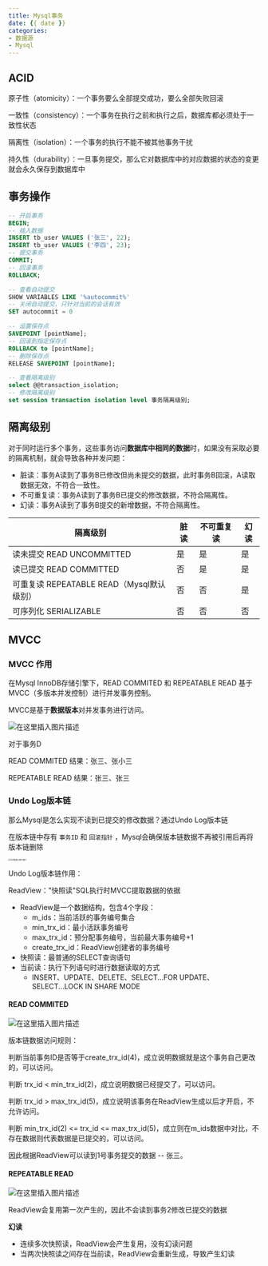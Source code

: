 ```yaml
---
title: Mysql事务
date: {{ date }}
categories:
- 数据源
- Mysql
---
```


## ACID

原子性（atomicity）：一个事务要么全部提交成功，要么全部失败回滚

一致性（consistency）：一个事务在执行之前和执行之后，数据库都必须处于一致性状态

隔离性（isolation）：一个事务的执行不能不被其他事务干扰

持久性（durability）：一旦事务提交，那么它对数据库中的对应数据的状态的变更就会永久保存到数据库中

## 事务操作

```sql
-- 开启事务
BEGIN;
-- 插入数据
INSERT tb_user VALUES ('张三', 22);
INSERT tb_user VALUES ('李四', 23);
-- 提交事务
COMMIT;
-- 回滚事务
ROLLBACK;

-- 查看自动提交
SHOW VARIABLES LIKE '%autocommit%'
-- 关闭自动提交，只针对当前的会话有效
SET autocommit = 0

-- 设置保存点
SAVEPOINT [pointName];
-- 回滚到指定保存点
ROLLBACK to [pointName];
-- 删除保存点
RELEASE SAVEPOINT [pointName];

-- 查看隔离级别
select @@transaction_isolation;
-- 修改隔离级别
set session transaction isolation level 事务隔离级别;
```
## 隔离级别

对于同时运行多个事务，这些事务访问**数据库中相同的数据**时，如果没有采取必要的隔离机制，就会导致各种并发问题：
- 脏读：事务A读到了事务B已修改但尚未提交的数据，此时事务B回滚，A读取数据无效，不符合一致性。
- 不可重复读：事务A读到了事务B已提交的修改数据，不符合隔离性。
- 幻读：事务A读到了事务B提交的新增数据，不符合隔离性。

| 隔离级别                                  | 脏读 | 不可重复读 | 幻读 |
| ----------------------------------------- | ---- | ---------- | ---- |
| 读未提交 READ UNCOMMITTED                 | 是   | 是         | 是   |
| 读已提交 READ COMMITTED                   | 否   | 是         | 是   |
| 可重复读 REPEATABLE READ（Mysql默认级别） | 否   | 否         | 是   |
| 可序列化 SERIALIZABLE                     | 否   | 否         | 否   |

## MVCC

### MVCC 作用

在Mysql InnoDB存储引擎下，READ COMMITED 和 REPEATABLE READ 基于MVCC（多版本并发控制）进行并发事务控制。

MVCC是基于**数据版本**对并发事务进行访问。

![在这里插入图片描述](https://img-blog.csdnimg.cn/120aa7b801364d769b525be1589c85ef.png)

对于事务D

READ COMMITED 结果：张三、张小三

REPEATABLE READ 结果：张三、张三

### Undo Log版本链

那么Mysql是怎么实现不读到已提交的修改数据？通过Undo Log版本链

在版本链中存有 `事务ID` 和 `回滚指针` ，Mysql会确保版本链数据不再被引用后再将版本链删除

<img src="https://img-blog.csdnimg.cn/a00430ad479947c3850879ebe94f8367.png" alt="在这里插入图片描述" style="zoom: 25%;" />

Undo Log版本链作用：

ReadView："快照读"SQL执行时MVCC提取数据的依据

- ReadView是一个数据结构，包含4个字段：
  - m_ids：当前活跃的事务编号集合
  - min_trx_id：最小活跃事务编号
  - max_trx_id：预分配事务编号，当前最大事务编号+1
  - create_trx_id：ReadView创建者的事务编号
- 快照读：最普通的SELECT查询语句
- 当前读：执行下列语句时进行数据读取的方式
  - INSERT、UPDATE、DELETE、SELECT...FOR UPDATE、SELECT...LOCK IN SHARE MODE

#### READ COMMITED

![在这里插入图片描述](https://img-blog.csdnimg.cn/ac58f0b6898048ba9da55663c42ccb8a.png)

版本链数据访问规则：

判断当前事务ID是否等于create_trx_id(4)，成立说明数据就是这个事务自己更改的，可以访问。

判断 trx_id < min_trx_id(2)，成立说明数据已经提交了，可以访问。

判断 trx_id > max_trx_id(5)，成立说明该事务在ReadView生成以后才开启，不允许访问。

判断 min_trx_id(2) <= trx_id <= max_trx_id(5)，成立则在m_ids数据中对比，不存在数据则代表数据是已提交的，可以访问。

因此根据ReadView可以读到1号事务提交的数据 -- 张三。

#### REPEATABLE READ

![在这里插入图片描述](https://img-blog.csdnimg.cn/b12840415d944d6eaf89cbe5ec6befaf.png)

ReadView会复用第一次产生的，因此不会读到事务2修改已提交的数据

**幻读**

- 连续多次快照读，ReadView会产生复用，没有幻读问题
- 当两次快照读之间存在当前读，ReadView会重新生成，导致产生幻读